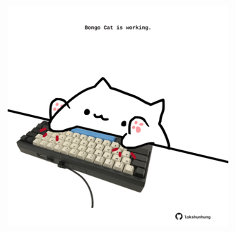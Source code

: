 <!-- built at 30/06/2025, 16:00:38 UTC -->
<p align="center">
  <img width="500" height="500" src="./ReadmeImage.svg">
</p>
